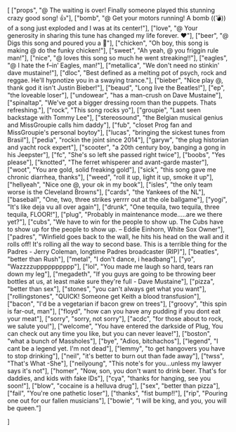 [
	["props", "@ The waiting is over! Finally someone played this stunning crazy good song! :thumbsup:"],
	["bomb", "@ Get your motors running! A bomb ((💣)) of a song just exploded and I was at its center!"],
	["love", "@ Your generosity in sharing this tune has changed my life forever. :heart:"],
	["beer", "@ Digs this song and poured you a :beer:"],
	["chicken", "Oh boy, this song is making @ do the funky chicken!"],
	["sweet", "Ah yeah, @ you friggin rule man!"],
	["nice", "@ loves this song so much he went streaking!!"],
	["eagles", "@ I hate the f–in’ Eagles, man!"],
	["metallica", "We don't need no stinkin' dave mustaine!"],
	["dloc", "Best defined as a melting pot of psych, rock and reggae. He'll hypnotize you in a swaying trance."],
	["bieber", "Nice play @, thank god it isn't Justin Bieber!"],
	["beaud", "Long live the Beatles!"],
	["ep", "the loveable loser"],
	["undowear", "has a man-crush on Dave Mustaine"],
	["spinaltap", "We've got a bigger dressing room than the puppets. Thats refreshing."],
	["rock", "This song rocks yo"],
	["groupie", "Last seen backstage with Tommy Lee"],
	["stereosound", "the Belgian musical genius and MissGroupie calls him daddy"],
	["fub", "closet Prog fan and MissGroupie's personal boytoy"],
	["lucas", "bringing the sickest tunes from Brasil"],
	["pedia", "rockin the joint since 2014"],
	["garyw", "the plug historian and yacht rock expert"],
	["scooter", "a 20th century boy, banging a gong in his Jeepster"],
	["fc", "She's so left she passed right twice"],
	["boobs", "Yes please"],
	["knotted", "The ferret whisperer and avant-garde master"],
	["woot", "You are gold, solid freaking gold"],
	["sick", "this song gave me chronic diarrhea, thanks"],
	["weed", "roll it up, light it up, smoke it up"],
	["hellyeah", "Nice one @, your ok in my book"],
	["isles", "the only team worse is the Cleveland Browns"],
	["cards", "the Yankees of the NL"],
	["baseball", "One, two, three strikes yerrrr out at the ole ballgame"],
	["yogi", "It's like deja vu all over again"],
	["drunk", "One tequila, two tequila, three tequila, FLOOR!"],
	["plug", "Probably in maintenance mode.....are we there yet?"],
	["cubs", "We have to win for the people to show up. The Cubs have to show up for the people to show up. – Eddie Einhorn, White Sox Owner"],
	["padres", "Winfield goes back to the wall, he hits his head on the wall and it rolls off! It's rolling all the way to second base. This is a terrible thing for the Padres - Jerry Coleman, longtime Padres broadcaster (RIP)"],
	["beatles", "better than Rush"],
	["metal", "I don't dance, i headbang"],
	["yo", "Wazzzzupppppppppp"],
	["lol", "You made me laugh so hard, tears ran down my leg"],
	["megadeth", "If you guys are going to be throwing beer bottles at us, at least make sure they're full - Dave Mustaine"],
	["pizza", "better than sex"],
	["stones", "you can't always get what you want"],
	["rollingstones", "QUICK! Someone get Keith a blood transfusion"],
	["bacon", "I'd be a vegetarian if bacon grew on trees"],
	["groovy", "this spin is far-out, man"],
	["floyd", "how can you have any pudding if you dont eat your meat"],
	["sorry", "sorry, not sorry"],
	["acdc", "for those about to rock, we salute you!"],
	["welcome", "You have entered the darkside of Plug, You can check out any time you like, but you can never leave!"],
	["boston", "what a bunch of Massholes"],
	["bye", "Adios, bitchachos"],
	["legend", "I cant be a legend yet. I'm not dead"],
	["lemmy", "to get hangovers you have to stop drinking"],
	["neil", "it's better to burn out than fade away"],
	["twss", "That's What -She"],
	["neilyoung", "This note's for you...unless my lawyer says it's not"],
	["homer", "Now, son, you don't want to drink beer. That's for daddies, and kids with fake IDs"],
	["cya", "thanks for hanging, see you soon!"],
	["blow", "cocaine is a helluva drug"],
	["sex", "better than pizza"],
	["fail", "You're one pathetic loser"],
	["thanks", "fist bump!!"],
	["rip", "Pouring one out for our fallen musicians"],
	["bowie", “I will be king, and you, you will be queen.”]


]
